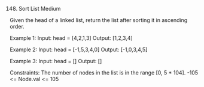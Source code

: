 148. Sort List
Medium

Given the head of a linked list, return the list after sorting it in ascending order.

Example 1:
Input: head = [4,2,1,3]
Output: [1,2,3,4]

Example 2:
Input: head = [-1,5,3,4,0]
Output: [-1,0,3,4,5]

Example 3:
Input: head = []
Output: []
 
Constraints:
The number of nodes in the list is in the range [0, 5 * 104].
-105 <= Node.val <= 105

